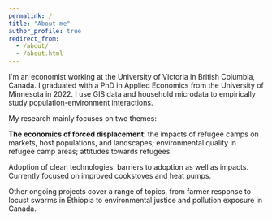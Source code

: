```yaml
---
permalink: /
title: "About me"
author_profile: true
redirect_from: 
  - /about/
  - /about.html
---
```


I'm an economist working at the University of Victoria in British Columbia, Canada. I graduated with a PhD in Applied Economics from the University of Minnesota in 2022. I use GIS data and household microdata to empirically study population-environment interactions.

My research mainly focuses on two themes:

<p><strong>The economics of forced displacement</strong>: the impacts of refugee camps on markets, host populations, and landscapes; environmental quality in refugee camp areas; attitudes towards refugees.
   
Adoption of clean technologies: barriers to adoption as well as impacts. Currently focused on improved cookstoves and heat pumps.

Other ongoing projects cover a range of topics, from farmer response to locust swarms in Ethiopia to environmental justice and pollution exposure in Canada.
